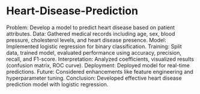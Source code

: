 # Heart-Disease-Prediction
Problem: Develop a model to predict heart disease based on patient attributes.
Data: Gathered medical records including age, sex, blood pressure, cholesterol levels, and heart disease presence.
Model: Implemented logistic regression for binary classification.
Training: Split data, trained model, evaluated performance using accuracy, precision, recall, and F1-score.
Interpretation: Analyzed coefficients, visualized results (confusion matrix, ROC curve).
Deployment: Deployed model for real-time predictions.
Future: Considered enhancements like feature engineering and hyperparameter tuning.
Conclusion: Developed effective heart disease prediction model with logistic regression.
